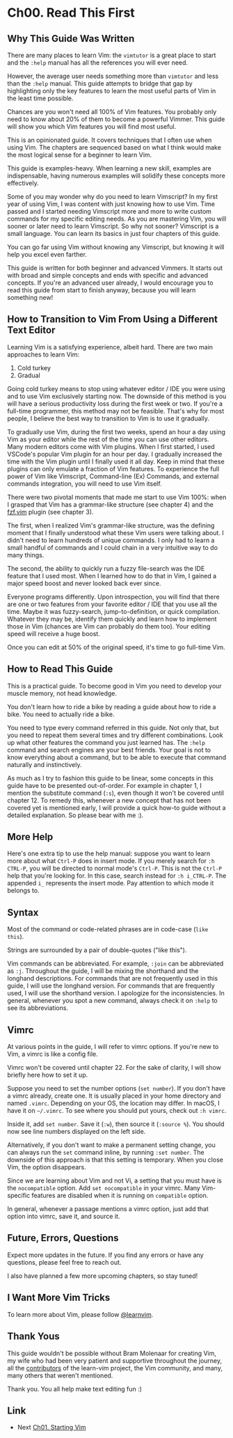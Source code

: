 # Ch00. Read This First

## Why This Guide Was Written

There are many places to learn Vim: the `vimtutor` is a great place to start and the `:help` manual has all the references you will ever need.

However, the average user needs something more than `vimtutor` and less than the `:help` manual. This guide attempts to bridge that gap by highlighting only the key features to learn the most useful parts of Vim in the least time possible.

Chances are you won't need all 100% of Vim features. You probably only need to know about 20% of them to become a powerful Vimmer. This guide will show you which Vim features you will find most useful.

This is an opinionated guide. It covers techniques that I often use when using Vim. The chapters are sequenced based on what I think would make the most logical sense for a beginner to learn Vim.

This guide is examples-heavy. When learning a new skill, examples are indispensable, having numerous examples will solidify these concepts more effectively.

Some of you may wonder why do you need to learn Vimscript? In my first year of using Vim, I was content with just knowing how to use Vim. Time passed and I started needing Vimscript more and more to write custom commands for my specific editing needs. As you are mastering Vim, you will sooner or later need to learn Vimscript. So why not sooner? Vimscript is a small language. You can learn its basics in just four chapters of this guide.

You can go far using Vim without knowing any Vimscript, but knowing it will help you excel even farther.

This guide is written for both beginner and advanced Vimmers. It starts out with broad and simple concepts and ends with specific and advanced concepts. If you're an advanced user already, I would encourage you to read this guide from start to finish anyway, because you will learn something new!

## How to Transition to Vim From Using a Different Text Editor

Learning Vim is a satisfying experience, albeit hard. There are two main approaches to learn Vim:

1. Cold turkey
2. Gradual

Going cold turkey means to stop using whatever editor / IDE you were using and to use Vim exclusively starting now. The downside of this method is you will have a serious productivity loss during the first week or two. If you're a full-time programmer, this method may not be feasible. That's why for most people, I believe the best way to transition to Vim is to use it gradually.

To gradually use Vim, during the first two weeks, spend an hour a day using Vim as your editor while the rest of the time you can use other editors. Many modern editors come with Vim plugins. When I first started, I used VSCode's popular Vim plugin for an hour per day. I gradually increased the time with the Vim plugin until I finally used it all day. Keep in mind that these plugins can only emulate a fraction of Vim features. To experience the full power of Vim like Vimscript, Command-line (Ex) Commands, and external commands integration, you will need to use Vim itself.

There were two pivotal moments that made me start to use Vim 100%: when I grasped that Vim has a grammar-like structure (see chapter 4) and the [fzf.vim](https://github.com/junegunn/fzf.vim) plugin (see chapter 3).

The first, when I realized Vim's grammar-like structure, was the defining moment that I finally understood what these Vim users were talking about. I didn't need to learn hundreds of unique commands. I only had to learn a small handful of commands and I could chain in a very intuitive way to do many things.

The second, the ability to quickly run a fuzzy file-search was the IDE feature that I used most. When I learned how to do that in Vim, I gained a major speed boost and never looked back ever since.

Everyone programs differently. Upon introspection, you will find that there are one or two features from your favorite editor / IDE that you use all the time. Maybe it was fuzzy-search, jump-to-definition, or quick compilation. Whatever they may be, identify them quickly and learn how to implement those in Vim (chances are Vim can probably do them too). Your editing speed will receive a huge boost.

Once you can edit at 50% of the original speed, it's time to go full-time Vim.

## How to Read This Guide

This is a practical guide. To become good in Vim you need to develop your muscle memory, not head knowledge.

You don't learn how to ride a bike by reading a guide about how to ride a bike. You need to actually ride a bike.

You need to type every command referred in this guide. Not only that, but you need to repeat them several times and try different combinations. Look up what other features the command you just learned has. The `:help` command and search engines are your best friends. Your goal is not to know everything about a command, but to be able to execute that command naturally and instinctively.

As much as I try to fashion this guide to be linear, some concepts in this guide have to be presented out-of-order. For example in chapter 1, I mention the substitute command (`:s`), even though it won't be covered until chapter 12. To remedy this, whenever a new concept that has not been covered yet is mentioned early, I will provide a quick how-to guide without a detailed explanation. So please bear with me :).

## More Help

Here's one extra tip to use the help manual: suppose you want to learn more about what `Ctrl-P` does in insert mode. If you merely search for `:h CTRL-P`, you will be directed to normal mode's `Ctrl-P`. This is not the `Ctrl-P` help that you're looking for. In this case, search instead for `:h i_CTRL-P`. The appended `i_` represents the insert mode. Pay attention to which mode it belongs to.

## Syntax

Most of the command or code-related phrases are in code-case (`like this`).

Strings are surrounded by a pair of double-quotes ("like this").

Vim commands can be abbreviated. For example, `:join` can be abbreviated as `:j`. Throughout the guide, I will be mixing the shorthand and the longhand descriptions. For commands that are not frequently used in this guide, I will use the longhand version. For commands that are frequently used, I will use the shorthand version. I apologize for the inconsistencies. In general, whenever you spot a new command, always check it on `:help` to see its abbreviations.

## Vimrc

At various points in the guide, I will refer to vimrc options. If you're new to Vim, a vimrc is like a config file.

Vimrc won't be covered until chapter 22. For the sake of clarity, I will show briefly here how to set it up.

Suppose you need to set the number options (`set number`). If you don't have a vimrc already, create one. It is usually placed in your home directory and named `.vimrc`. Depending on your OS, the location may differ. In macOS, I have it on `~/.vimrc`. To see where you should put yours, check out `:h vimrc`.

Inside it, add `set number`. Save it (`:w`), then source it (`:source %`). You should now see line numbers displayed on the left side.

Alternatively, if you don't want to make a permanent setting change, you can always run the `set` command inline, by running `:set number`. The downside of this approach is that this setting is temporary. When you close Vim, the option disappears.

Since we are learning about Vim and not Vi, a setting that you must have is the `nocompatible` option. Add `set nocompatible` in your vimrc. Many Vim-specific features are disabled when it is running on `compatible` option.

In general, whenever a passage mentions a vimrc option, just add that option into vimrc, save it, and source it.

## Future, Errors, Questions

Expect more updates in the future. If you find any errors or have any questions, please feel free to reach out.

I also have planned a few more upcoming chapters, so stay tuned!

## I Want More Vim Tricks

To learn more about Vim, please follow [@learnvim](https://twitter.com/learnvim).

## Thank Yous

This guide wouldn't be possible without Bram Molenaar for creating Vim, my wife who had been very patient and supportive throughout the journey, all the [contributors](https://github.com/iggredible/Learn-Vim/graphs/contributors) of the learn-vim project, the Vim community, and many, many others that weren't mentioned.

Thank you. You all help make text editing fun :)


## Link
- Next [Ch01. Starting Vim](./ch01_starting_vim.md)
